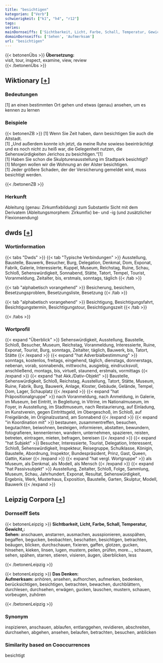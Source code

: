 ```yaml
---
title: "besichtigen"
kategorien: ["Verb"]
schwierigkeit: ["k1", "h4", "r12"]
tags:
series:
mainDornseiffs: ['Sichtbarkeit, Licht, Farbe, Schall, Temperatur, Gewicht,', 'Das Denken']
domainDornseiffs: ['Sehen', 'Aufmerksam']
url: "besichtigen"
---
```


{{< betonenÜbs >}}
**Übersetzung:**  
visit, tour, inspect, examine, view, review  
{{< /betonenÜbs >}}

## Wiktionary [[+](https://de.wiktionary.org/wiki/besichtigen)]

### Bedeutungen
[1] an einen bestimmten Ort gehen und etwas (genau) ansehen, um es kennen zu lernen  

### Beispiele
{{< betonenZB >}}
[1] Wenn Sie Zeit haben, dann besichtigen Sie auch die Altstadt.  
[1] „Und außerdem konnte ich jetzt, da meine Ruhe sowieso beeinträchtigt und es noch nicht zu heiß war, die Gelegenheit nutzen, die Sehenswürdigkeiten Jerichos zu besichtigen.“[1]  
[1] Haben Sie schon die Skulpturenausstellung im Stadtpark besichtigt?  
[1] Morgen wollen wir die Wohnung an der Alster besichtigen.  
[1] Jeder größere Schaden, der der Versicherung gemeldet wird, muss besichtigt werden.  

{{< /betonenZB >}}
### Herkunft
Ableitung (genau: Zirkumfixbildung) zum Substantiv Sicht mit dem Derivatem (Ableitungsmorphem: Zirkumfix) be- und -ig (und zusätzlicher Flexionsendung)  



## dwds [[+](https://www.dwds.de/wb/besichtigen)]

### Wortinformation
{{< tabs "Dwds" >}}
{{< tab "Typische Verbindungen" >}}
Ausstellung, Baustelle, Bauwerk, Besucher, Burg, Delegation, Denkmal, Dom, Exponat, Fabrik, Galerie, Interessierte, Kuppel, Museum, Reichstag, Ruine, Schau, Schloß, Sehenswürdigkeit, Sonnabend, Stätte, Tatort, Tempel, Tourist, Voranmeldung, Zeitalter, bis, erstmals, sonntags, täglich
{{< /tab >}}

{{< tab "alphabetisch vorangehend" >}}
Besicherung, besichern, Besetzungsproblem, Besetzungsliste, Besetzung
{{< /tab >}}

{{< tab "alphabetisch vorangehend" >}}
Besichtigung, Besichtigungsfahrt, Besichtigungstermin, Besichtigungstour, Besichtigungszeit
{{< /tab >}}

{{< /tabs >}}

### Wortprofil
{{< expand "Überblick" >}} Sehenswürdigkeit, Ausstellung, Baustelle, Schloß, Besucher, Museum, Reichstag, Voranmeldung, Interessierte, Ruine, Exponat, Tourist, Burg, sonntags, Zeitalter, täglich, Bauwerk, bis, Tatort, Stätte {{< /expand >}}
{{< expand "hat Adverbialbestimmung" >}} sonntags, kostenlos, freitags, eingehend, täglich, dienstags, donnerstags, nebenan, vorab, sonnabends, mittwochs, ausgiebig, eindrucksvoll, anschließend, montags, bis, virtuell, staunend, erstmals, vormittags {{< /expand >}}
{{< expand "hat Akk./Dativ-Objekt" >}} Baustelle, Sehenswürdigkeit, Schloß, Reichstag, Ausstellung, Tatort, Stätte, Museum, Ruine, Fabrik, Burg, Bauwerk, Anlage, Kloster, Gebäude, Gelände, Tempel, Dom, Lager, Schauplatz {{< /expand >}}
{{< expand "hat Präpositionalgruppe" >}} nach Voranmeldung, nach Anmeldung, in Galerie, im Museum, bei Eintritt, in Begleitung, in Vitrine, im Nationalmuseum, im Foyer, in Ausstellung, im Stadtmuseum, nach Restaurierung, auf Einladung, im Kunstverein, gegen Eintrittsgeld, im Obergeschoß, im Schloß, auf Freigelände, im Originalzustand, am Sonnabend {{< /expand >}}
{{< expand "in Koordination mit" >}} bestaunen, zusammentreffen, besuchen, begutachten, beiwohnen, besteigen, informieren, abstatten, bewundern, fotografieren, kennenlernen, wandern, unternehmen, spazieren, reisten, betreten, eintragen, mieten, befragen, bereisen {{< /expand >}}
{{< expand "hat Subjekt" >}} Besucher, Interessierte, Tourist, Delegation, Interessent, Schloß, Sehenswürdigkeit, Inspekteur, Reisegruppe, Schulklasse, Königin, Baustelle, Abordnung, Inspektor, Bundespräsident, Prinz, Gast, Queen, Gattin, Kaiser {{< /expand >}}
{{< expand "hat vergl. Wortgruppe" >}} als Museum, als Denkmal, als Modell, als Mensch {{< /expand >}}
{{< expand "hat Passivsubjekt" >}} Ausstellung, Zeitalter, Schloß, Folge, Sammlung, Museum, Schau, Jahrhundert, Exponat, Resultat, Sehenswürdigkeit, Ergebnis, Werk, Musterhaus, Exposition, Baustelle, Garten, Skulptur, Modell, Bauwerk {{< /expand >}}

## Leipzig Corpora [[+](https://corpora.uni-leipzig.de/en/res?word=besichtigen&corpusId=deu_newscrawl-public_2018)]

### Dornseiff Sets
{{< betonenLeipzig >}}
**Sichtbarkeit, Licht, Farbe, Schall, Temperatur, Gewicht,:**  
**Sehen:** anschauen, anstarren, ausmachen, ausspionieren, ausspähen, begaffen, begucken, beobachten, beschatten, besichtigen, betrachten, beäugen, blicken, durchschauen, fixieren, gaffen, glotzen, gucken, hinsehen, kieken, linsen, lugen, mustern, peilen, prüfen, more..., schauen, sehen, spähen, starren, stieren, visieren, äugen, überblicken, less  

{{< /betonenLeipzig >}}


{{< betonenLeipzig >}}
**Das Denken:**  
**Aufmerksam:** anhören, ansehen, aufhorchen, aufmerken, bedenken, berücksichtigen, besichtigen, betrachten, bewachen, durchblättern, durchlesen, durchsehen, erwägen, gucken, lauschen, mustern, schauen, vorbeugen, zuhören  

{{< /betonenLeipzig >}}

### Synonym
inspizieren, anschauen, ablaufen, entlanggehen, revidieren, abschreiten, durchsehen, abgehen, ansehen, belaufen, betrachten, besuchen, anblicken


### Similarity based on Cooccurrences
besichtigt

